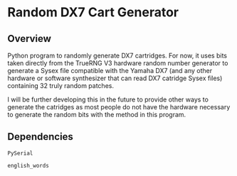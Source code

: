 # Random DX7 Cart Generator

## Overview
Python program to randomly generate DX7 cartridges.  For now, it uses bits taken directly from the TrueRNG V3 hardware random number generator to generate a Sysex file compatible with the Yamaha DX7 (and any other hardware or software synthesizer that can read DX7 catridge Sysex files) containing 32 truly random patches.

I will be further developing this in the future to provide other ways to generate the catridges as most people do not have the hardware necessary to generate the random bits with the method in this program.

## Dependencies
`PySerial`

`english_words`
